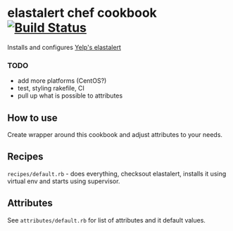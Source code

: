 # elastalert chef cookbook [![Build Status](https://snap-ci.com/zbigniewz/elastalert-cookbook/branch/master/build_image)](https://snap-ci.com/zbigniewz/elastalert-cookbook/branch/master) 
Installs and configures [Yelp's elastalert](https://github.com/Yelp/elastalert)

### TODO
* add more platforms (CentOS?)
* test, styling rakefile, CI
* pull up what is possible to attributes

## How to use
Create wrapper around this cookbook and adjust attributes to your needs.

## Recipes
```recipes/default.rb``` - does everything, checksout elastalert, installs it using virtual env and starts using supervisor.

## Attributes
See ```attributes/default.rb``` for list of attributes and it default values.
